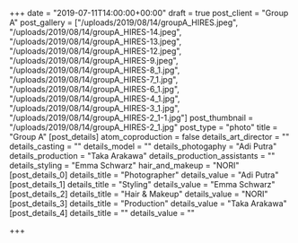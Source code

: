 +++
date = "2019-07-11T14:00:00+00:00"
draft = true
post_client = "Group A"
post_gallery = ["/uploads/2019/08/14/groupA_HIRES.jpeg", "/uploads/2019/08/14/groupA_HIRES-14.jpeg", "/uploads/2019/08/14/groupA_HIRES-13.jpeg", "/uploads/2019/08/14/groupA_HIRES-12.jpeg", "/uploads/2019/08/14/groupA_HIRES-9.jpeg", "/uploads/2019/08/14/groupA_HIRES-8_1.jpg", "/uploads/2019/08/14/groupA_HIRES-7_1.jpg", "/uploads/2019/08/14/groupA_HIRES-6_1.jpg", "/uploads/2019/08/14/groupA_HIRES-4_1.jpg", "/uploads/2019/08/14/groupA_HIRES-3_1.jpg", "/uploads/2019/08/14/groupA_HIRES-2_1-1.jpg"]
post_thumbnail = "/uploads/2019/08/14/groupA_HIRES-2_1.jpg"
post_type = "photo"
title = "Group A"
[post_details]
atom_coproduction = false
details_art_director = ""
details_casting = ""
details_model = ""
details_photogaphy = "Adi Putra"
details_production = "Taka Arakawa"
details_production_assistants = ""
details_styling = "Emma Schwarz"
hair_and_makeup = "NORI"
[post_details_0]
details_title = "Photographer"
details_value = "Adi Putra"
[post_details_1]
details_title = "Styling"
details_value = "Emma Schwarz"
[post_details_2]
details_title = "Hair & Makeup"
details_value = "NORI"
[post_details_3]
details_title = "Production"
details_value = "Taka Arakawa"
[post_details_4]
details_title = ""
details_value = ""

+++
